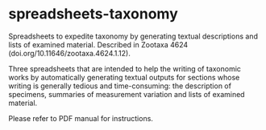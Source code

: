 # spreadsheets-taxonomy
Spreadsheets to expedite taxonomy by generating textual descriptions and lists of examined material. Described in Zootaxa 4624 (doi.org/10.11646/zootaxa.4624.1.12).


Three spreadsheets that are intended to help the writing of taxonomic works by automatically generating textual outputs for sections whose writing is generally tedious and time-consuming: the description of specimens, summaries of measurement variation and lists of examined material.

Please refer to PDF manual for instructions.
